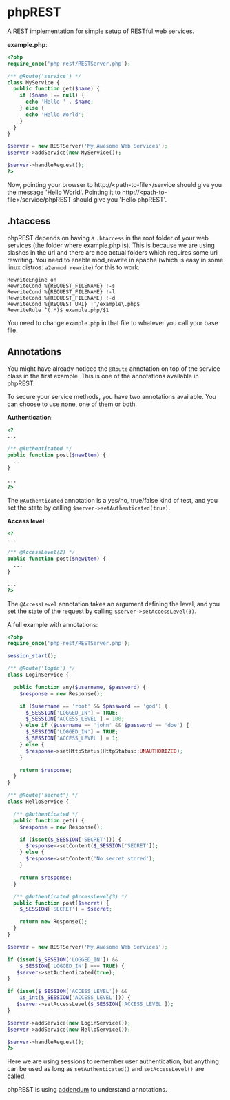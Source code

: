 phpREST
=======

A REST implementation for simple setup of RESTful web services.

<b>example.php</b>:

```php
<?php
require_once('php-rest/RESTServer.php');

/** @Route('service') */
class MyService {
  public function get($name) {
    if ($name !== null) {
      echo 'Hello ' . $name;
    } else {
      echo 'Hello World';
    }
  }
}

$server = new RESTServer('My Awesome Web Services');
$server->addService(new MyService());

$server->handleRequest();
?>
```

Now, pointing your browser to http://&lt;path-to-file&gt;/service should give you the message 'Hello World'. Pointing it to http://&lt;path-to-file&gt;/service/phpREST should give you 'Hello phpREST'.

.htaccess
---------

phpREST depends on having a ``.htaccess`` in the root folder of your web services (the folder where example.php is). This is because we are using slashes in the url and there are noe actual folders which requires some url rewriting. You need to enable mod_rewrite in apache (which is easy in some linux distros: ``a2enmod rewrite``) for this to work.
```
RewriteEngine on
RewriteCond %{REQUEST_FILENAME} !-s
RewriteCond %{REQUEST_FILENAME} !-l 
RewriteCond %{REQUEST_FILENAME} !-d
RewriteCond %{REQUEST_URI} !^/example\.php$
RewriteRule ^(.*)$ example.php/$1
```
You need to change ``example.php`` in that file to whatever you call your base file.

Annotations
-----------

You might have already noticed the ``@Route`` annotation on top of the service class in the first example. This is one of the annotations available in phpREST.

To secure your service methods, you have two annotations available. You can choose to use none, one of them or both.

<b>Authentication</b>:
```php
<?
...

/** @Authenticated */
public function post($newItem) {
  ...
}

...
?>
```
The ``@Authenticated`` annotation is a yes/no, true/false kind of test, and you set the state by calling ``$server->setAuthenticated(true)``.

<b>Access level</b>:
```php
<?
...

/** @AccessLevel(2) */
public function post($newItem) {
  ...
}

...
?>
```
The ``@AccessLevel`` annotation takes an argument defining the level, and you set the state of the request by calling ``$server->setAccessLevel(3)``.

A full example with annotations:
```php
<?php
require_once('php-rest/RESTServer.php');

session_start();

/** @Route('login') */
class LoginService {

  public function any($username, $password) {
    $response = new Response();

    if ($username == 'root' && $password == 'god') {
      $_SESSION['LOGGED_IN'] = TRUE;
      $_SESSION['ACCESS_LEVEL'] = 100;
    } else if ($username == 'john' && $password == 'doe') {
      $_SESSION['LOGGED_IN'] = TRUE;
      $_SESSION['ACCESS_LEVEL'] = 1;
    } else {
      $response->setHttpStatus(HttpStatus::UNAUTHORIZED);
    }

    return $response;
  }
}

/** @Route('secret') */
class HelloService {

  /** @Authenticated */
  public function get() {
    $response = new Response();

    if (isset($_SESSION['SECRET'])) {
      $response->setContent($_SESSION['SECRET']);
    } else {
      $response->setContent('No secret stored');
    }

    return $response;
  }

  /** @Authenticated @AccessLevel(3) */
  public function post($secret) {
    $_SESSION['SECRET'] = $secret;

    return new Response();
  }
}

$server = new RESTServer('My Awesome Web Services');

if (isset($_SESSION['LOGGED_IN']) &&
    $_SESSION['LOGGED_IN'] === TRUE) {
   $server->setAuthenticated(true);
}

if (isset($_SESSION['ACCESS_LEVEL']) &&
    is_int($_SESSION['ACCESS_LEVEL'])) {
   $server->setAccessLevel($_SESSION['ACCESS_LEVEL']);
}

$server->addService(new LoginService());
$server->addService(new HelloService());

$server->handleRequest();
?>
```
Here we are using sessions to remember user authentication, but anything can be used as long as ``setAuthenticated()`` and ``setAccessLevel()`` are called.


phpREST is using [addendum](http://code.google.com/p/addendum/) to understand annotations.
